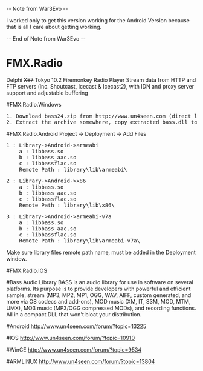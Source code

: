 -- Note from War3Evo --

   I worked only to get this version working for the Android Version because that is all I care about getting working.
   
-- End of Note from War3Evo --


# FMX.Radio
Delphi ~~XE7~~ Tokyo 10.2 Firemonkey Radio Player
Stream data from HTTP and FTP servers (inc. Shoutcast, Icecast & Icecast2), with IDN and proxy server support and adjustable buffering 

#FMX.Radio.Windows
<pre>
1. Download bass24.zip from http://www.un4seen.com (direct link http://uk.un4seen.com/files/bass24.zip ).
2. Extract the archive somewhere, copy extracted bass.dll to your project output directory.
</pre>

#FMX.Radio.Android
Project -> Deployment -> Add Files
<pre>
1 : Library->Android->armeabi
	a : libbass.so
	b : libbass_aac.so	
	c : libbassflac.so
	Remote Path : library\lib\armeabi\
</pre>
<pre>
2 : Library->Android->x86
	a : libbass.so
	b : libbass_aac.so	
	c : libbassflac.so
	Remote Path : library\lib\x86\
</pre>
<pre>
3 : Library->Android->armeabi-v7a
	a : libbass.so
	b : libbass_aac.so	
	c : libbassflac.so
	Remote Path : library\lib\armeabi-v7a\
</pre>
Make sure library files remote path name, must be added in the Deployment window.


#FMX.Radio.IOS

#Bass Audio Library
BASS is an audio library for use in software on several platforms. Its purpose is to provide developers with powerful and efficient sample, stream (MP3, MP2, MP1, OGG, WAV, AIFF, custom generated, and more via OS codecs and add-ons), MOD music (XM, IT, S3M, MOD, MTM, UMX), MO3 music (MP3/OGG compressed MODs), and recording functions. All in a compact DLL that won't bloat your distribution.

#Android
http://www.un4seen.com/forum/?topic=13225

#IOS
http://www.un4seen.com/forum/?topic=10910

#WinCE
http://www.un4seen.com/forum/?topic=9534

#ARMLINUX
http://www.un4seen.com/forum/?topic=13804
